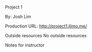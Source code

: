Project 1

By: Josh Lim

Production URL: http://project1.jlimo.me/

Outside resources
No outside resources

Notes for instructor

